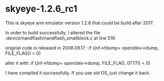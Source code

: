 # skyeye-1.2.6_rc1
This is skyeye arm emulator version 1.2.6 that could be build after 2017.

In order to build successfully, I altered the file :device/nandflash/nandflash_smallblock.c at line 519.

original code is released in 2008.09.17 : if ((nf->fdump= open(dev->dump, FILE_FLAG)) < 0) 

alter it with: if ((nf->fdump= open(dev->dump, FILE_FLAG, 0777)) < 0)

I have compiled it successfully. If you use old OS, just change it back.

